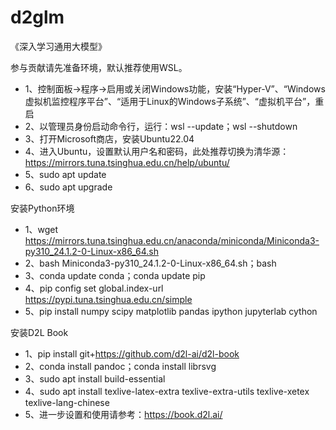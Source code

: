 # d2glm

《深入学习通用大模型》

参与贡献请先准备环境，默认推荐使用WSL。

  * 1、控制面板->程序->启用或关闭Windows功能，安装“Hyper-V”、“Windows虚拟机监控程序平台”、“适用于Linux的Windows子系统”、“虚拟机平台”，重启
  * 2、以管理员身份启动命令行，运行：wsl --update；wsl --shutdown
  * 3、打开Microsoft商店，安装Ubuntu22.04
  * 4、进入Ubuntu，设置默认用户名和密码，此处推荐切换为清华源：https://mirrors.tuna.tsinghua.edu.cn/help/ubuntu/
  * 5、sudo apt update
  * 6、sudo apt upgrade

安装Python环境

  * 1、wget https://mirrors.tuna.tsinghua.edu.cn/anaconda/miniconda/Miniconda3-py310_24.1.2-0-Linux-x86_64.sh
  * 2、bash Miniconda3-py310_24.1.2-0-Linux-x86_64.sh；bash
  * 3、conda update conda；conda update pip
  * 4、pip config set global.index-url https://pypi.tuna.tsinghua.edu.cn/simple
  * 5、pip install numpy scipy matplotlib pandas ipython jupyterlab cython

安装D2L Book

  * 1、pip install git+https://github.com/d2l-ai/d2l-book
  * 2、conda install pandoc；conda install librsvg
  * 3、sudo apt install build-essential
  * 4、sudo apt install texlive-latex-extra texlive-extra-utils texlive-xetex texlive-lang-chinese
  * 5、进一步设置和使用请参考：https://book.d2l.ai/
